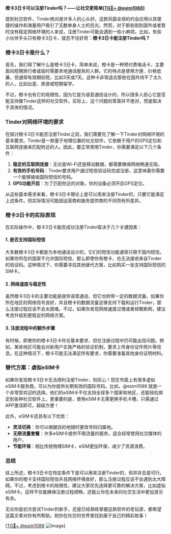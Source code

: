 **橙卡3日卡可以注册Tinder吗？——让社交更简单[[TG💪+ @esim1088](https://t.me/s/esim1088)]**

提到社交软件，Tinder绝对是许多人的心头好。这款风靡全球的约会应用以其便捷的操作和海量用户吸引了无数单身人士的目光。然而，对于那些刚到国外或者暂时没有稳定网络环境的人来说，注册Tinder可能会遇到一些小麻烦。比如，有些小伙伴手头只有橙卡3日卡，就忍不住好奇：**橙卡3日卡能注册Tinder吗？**

### 橙卡3日卡是什么？

首先，我们得了解什么是橙卡3日卡。简单来说，橙卡是一种预付费电话卡，主要面向短期旅行者或临时需要本地通话服务的人群。它的特点是使用方便、价格低廉，但通常有效期较短，比如3天或7天。这种卡非常适合那些在国外待不了太久的人，比如出差、旅游或短期留学。

不过，橙卡也有它的局限性。因为它是为语音通信设计的，所以很多人担心它是否能支持像Tinder这样的社交软件。实际上，这个问题的答案并不绝对，而是取决于具体的情况。

### Tinder对网络环境的要求

在探讨橙卡3日卡能否注册Tinder之前，我们需要先了解一下Tinder对网络环境的基本要求。Tinder是一款基于地理位置的社交软件，它依赖于用户的GPS定位和互联网连接来匹配附近的人。因此，要正常使用Tinder，你需要满足以下几个条件：

1. **稳定的互联网连接**：无论是Wi-Fi还是移动数据，都需要确保网络畅通无阻。
2. **有效的手机号码**：Tinder要求用户通过短信验证码完成注册，这意味着你需要一个能够接收国际短信的号码。
3. **GPS功能开启**：为了匹配附近的对象，你的设备必须开启GPS定位。

从这些基本需求来看，橙卡3日卡理论上是可以用来注册Tinder的，只要它能满足上述条件。但实际情况可能因运营商和服务提供商的不同而有所差异。

### 橙卡3日卡的实际表现

在实际操作中，橙卡3日卡能否成功注册Tinder取决于几个关键因素：

#### 1. 是否支持国际短信
大多数橙卡3日卡都是为本地通话设计的，它们的短信功能通常只限于国内短信。如果你所在的国家不允许国际短信，那么即使你有橙卡，也无法接收来自Tinder的验证码。这种情况下，你需要寻找其他替代方案，比如购买一张支持国际短信的SIM卡。

#### 2. 网络速度与稳定性
虽然橙卡3日卡的主要功能是提供语音通话，但它也附带一定的数据流量。如果你所在地区的网络信号良好，并且橙卡的数据流量足够支持下载和运行Tinder，那么注册过程应该不会太困难。不过，如果你发现网络速度过慢或者频繁断网，建议考虑升级到更稳定的网络方案。

#### 3. 注册流程中的额外步骤
有时候，即使你的橙卡3日卡符合基本要求，但在注册过程中仍可能出现问题。例如，某些地区可能会对新用户实施严格的验证机制，要求上传身份证件照片等信息。在这种情况下，橙卡可能无法满足所有要求，你需要准备其他身份证明材料。

### 替代方案：虚拟eSIM卡

如果你发现橙卡3日卡无法顺利注册Tinder，别灰心！现在市面上有很多虚拟eSIM卡服务商，可以为你提供长期有效的国际号码。比如，@esim1088 就是一个非常受欢迎的选择。他们的eSIM卡不仅支持全球多个国家和地区，还能轻松绑定到各种社交软件上。更重要的是，使用eSIM卡无需更换手机卡槽，只需通过APP激活即可，超级方便！

此外，eSIM卡还具有以下优势：
- **灵活切换**：你可以根据目的地随时更改号码归属地。
- **无限流量套餐**：许多eSIM卡提供不限流量的服务，适合经常使用社交媒体的用户。
- **节能环保**：相比传统物理SIM卡，eSIM更加环保，减少了资源浪费。

### 总结

综上所述，橙卡3日卡在特定条件下是可以用来注册Tinder的，但并非总是可行。如果你的橙卡支持国际短信并且网络环境良好，那么注册过程应该不会遇到太大障碍。不过，考虑到橙卡的局限性，建议大家优先选择更可靠的解决方案，比如虚拟eSIM卡。这样不仅能确保注册过程顺畅，还能让你在未来的社交生活中更加游刃有余。

无论你是初次尝试Tinder的新手，还是已经熟练掌握这款软件的老玩家，都希望这篇文章对你有所帮助。祝你在社交的世界里找到属于自己的精彩故事！

[[TG💪+ @esim1088](https://t.me/s/esim1088) ![Image](https://i.postimg.cc/4NQfJmqS/Snipaste-2025-05-13-00-14-12.png)]
